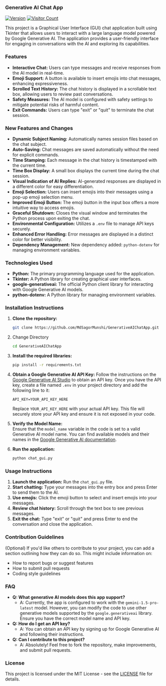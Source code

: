 ### **Generative AI Chat App**
[![Version](https://img.shields.io/badge/Version-2.0.0-green.svg)](https://github.com/MdSagorMunshi/GenerativeAIChatApp)
[![Visitor Count](https://visitor-badge.laobi.icu/badge?page_id=MdSagorMunshi.GenerativeAIChatApp)](https://github.com/MdSagorMunshi/GenerativeAIChatApp)

This project is a Graphical User Interface (GUI) chat application built using Tkinter that allows users to interact with a large language model powered by Google Generative AI. The application provides a user-friendly interface for engaging in conversations with the AI and exploring its capabilities.

### **Features**

*   **Interactive Chat:** Users can type messages and receive responses from the AI model in real-time.
*   **Emoji Support:**  A button is available to insert emojis into chat messages, enhancing expressiveness.
*   **Scrolled Text History:** The chat history is displayed in a scrollable text box, allowing users to review past conversations.
*   **Safety Measures:** The AI model is configured with safety settings to mitigate potential risks of harmful content.
*   **Exit Commands:** Users can type "exit" or "quit" to terminate the chat session.

### **New Features and Changes**

- **Dynamic Subject Naming:** Automatically names session files based on the chat subject.
- **Auto-Saving:** Chat messages are saved automatically without the need for explicit commands.
- **Time Stamping:** Each message in the chat history is timestamped with the current time.
- **Time Box Display:** A small box displays the current time during the chat session.
- **Visual Indication of AI Replies:** AI-generated responses are displayed in a different color for easy differentiation.
- **Emoji Selection:** Users can insert emojis into their messages using a pop-up emoji selection menu.
- **Improved Emoji Button:** The emoji button in the input box offers a more intuitive way to access emojis.
- **Graceful Shutdown:** Closes the visual window and terminates the Python process upon exiting the chat.
- **Environmental Configuration:** Utilizes a `.env` file to manage API keys securely.
- **Enhanced Error Handling:** Error messages are displayed in a distinct color for better visibility.
- **Dependency Management:** New dependency added: `python-dotenv` for managing environment variables.

### **Technologies Used**

*   **Python:** The primary programming language used for the application.
*   **Tkinter:** A Python library for creating graphical user interfaces.
*   **google-generativeai:** The official Python client library for interacting with Google Generative AI models.
*   **python-dotenv:** A Python library for managing environment variables.

### **Installation Instructions**

1.  **Clone the repository:**
    ```bash
    git clone https://github.com/MdSagorMunshi/GenerativeAIChatApp.git
    ```

2. Change Directory
   ```bash
   cd GenerativeAIChatApp
   ```

3.  **Install the required libraries:**
    ```bash
    pip install -r requirements.txt
    ```
4.  **Obtain a Google Generative AI API Key:** 
    Follow the instructions on the [Google Generative AI Studio](https://aistudio.google.com/app/apikey) to obtain an API key. Once you have the API key, create a file named `.env` in your project directory and add the following line to it:
    ```
    API_KEY=YOUR_API_KEY_HERE
    ```
    Replace `YOUR_API_KEY_HERE` with your actual API key. This file will securely store your API key and ensure it is not exposed in your code.
5.  **Verify the Model Name:**  
    Ensure that the `model_name` variable in the code is set to a valid Generative AI model name. You can find available models and their names in the [Google Generative AI documentation](https://cloud.google.com/python/docs/reference/generativeai/latest).
6.  **Run the application:**
    ```bash
    python chat_gui.py 
    ``` 

### **Usage Instructions**

1.  **Launch the application:** Run the `chat_gui.py` file. 
2.  **Start chatting:** Type your messages into the entry box and press Enter to send them to the AI. 
3.  **Use emojis:** Click the emoji button to select and insert emojis into your messages.
4.  **Review chat history:** Scroll through the text box to see previous messages. 
5.  **Exit the chat:** Type "exit" or "quit" and press Enter to end the conversation and close the application. 

### **Contribution Guidelines**

(Optional) If you'd like others to contribute to your project, you can add a section outlining how they can do so. This might include information on:

*   How to report bugs or suggest features
*   How to submit pull requests
*   Coding style guidelines

### **FAQ**

* **Q: What generative AI models does this app support?**
    * A: Currently, the app is configured to work with the `gemini-1.5-pro-latest` model. However, you can modify the code to use other generative models supported by the `google.generativeai` library. Ensure you have the correct model name and API key. 
* **Q: How do I get an API key?**
    * A: You can obtain an API key by signing up for Google Generative AI and following their instructions. 
* **Q: Can I contribute to this project?**
    * A: Absolutely! Feel free to fork the repository, make improvements, and submit pull requests.


### **License**

This project is licensed under the MIT License - see the [LICENSE](LICENSE) file for details.
